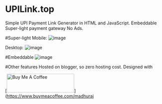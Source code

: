 # UPILink.top
Simple UPI Payment Link Generator in HTML and JavaScript. Embeddable Super-light payment gateway
No Ads.

#Super-light
Mobile:
![image](https://user-images.githubusercontent.com/20312984/226095864-b13d20dd-168d-4eae-804e-f941a5a9c1c4.png)

Desktop:
![image](https://user-images.githubusercontent.com/20312984/226095883-ae9c44f6-037e-4b1a-909f-bcbde85a2e37.png)


#Embeddable
![image](https://user-images.githubusercontent.com/20312984/226095839-2a1230ad-db92-4d9f-9102-a9f7ae1fb194.png)

#Other features
Hosted on blogger, so zero hosting cost.
Designed with 


[<img src="https://cdn.buymeacoffee.com/buttons/v2/default-yellow.png" alt="Buy Me A Coffee" style="height: 60px !important;width: 217px !important;" >](https://www.buymeacoffee.com/madhuraj

